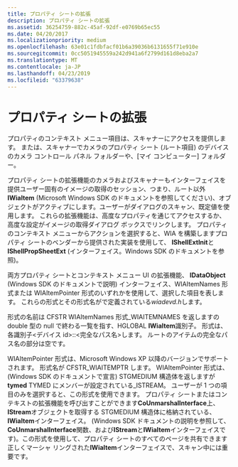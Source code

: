 ```yaml
---
title: プロパティ シートの拡張
description: プロパティ シートの拡張
ms.assetid: 36254759-882c-45af-92df-e0769b65ec55
ms.date: 04/20/2017
ms.localizationpriority: medium
ms.openlocfilehash: 63e01c1fdbfacf01b6a39036b6131655f71e910e
ms.sourcegitcommit: 0cc5051945559a242d941a6f2799d161d8eba2a7
ms.translationtype: MT
ms.contentlocale: ja-JP
ms.lasthandoff: 04/23/2019
ms.locfileid: "63379638"
---
```

# <a name="property-sheet-extensions"></a>プロパティ シートの拡張





プロパティのコンテキスト メニュー項目は、スキャナーにアクセスを提供します。 または、スキャナーでカメラのプロパティ シート (ルート項目) のデバイスのカメラ コントロール パネル フォルダーや、[マイ コンピューター] フォルダー。

プロパティ シートの拡張機能のカメラおよびスキャナーもインターフェイスを提供ユーザー固有のイメージの取得のセッション、つまり、ルート以外**IWiaItem** (Microsoft Windows SDK のドキュメントを参照してください)、オブジェクトがアクティブにします。ユーザーがダイアログのスキャン、既定値を使用します。 これらの拡張機能は、高度なプロパティを通じてアクセスするか、高度な設定がイメージの取得ダイアログ ボックスでリンクします。 プロパティのコンテキスト メニューからアクションを選択すると、WIA を構築しますプロパティ シートのベンダーから提供された実装を使用して、 **IShellExtInit**と**IShellPropSheetExt** (インターフェイス。Windows SDK のドキュメントを参照)。

両方プロパティ シートとコンテキスト メニュー UI の拡張機能、 **IDataObject** (Windows SDK のドキュメントで説明) インターフェイス、WIAItemNames 形式または WIAItemPointer 形式のいずれかを使用して、選択した項目を表します。 これらの形式とその形式名がで定義されている*wiadevd.h*します。

形式の名前は CFSTR WIAItemNames 形式\_WIAITEMNAMES を返しますの double 型の null で終わる一覧を指す、HGLOBAL **IWiaItem**識別子。 形式は、各識別子&lt;デバイス id&gt;::&lt;完全なパス名&gt;します。 ルートのアイテムの完全なパス名の部分は空です。

WIAItemPointer 形式は、Microsoft Windows XP 以降のバージョンでサポートされます。 形式名が CFSTR\_WIAITEMPTR します。 WIAItemPointer 形式は、(Windows SDK のドキュメントで宣言) STGMEDIUM 構造体を返しますが**tymed** TYMED にメンバーが設定されている\_ISTREAM。 ユーザーが 1 つの項目のみを選択すると、この形式を使用できます。 プロパティ シートまたはコンテキストの拡張機能を呼び出すことができます**CoUnmarshalInterface**上、 **IStream**オブジェクトを取得する STGMEDIUM 構造体に格納されている、 **IWiaItem**インターフェイス。 (Windows SDK ドキュメントの説明を参照して、 **CoUnmarshalInterface**関数、および**IStream**と**IWiaItem**インターフェイスです)。この形式を使用して、プロパティ シートのすべてのページを共有できます正しくマーシャ リングされた**IWiaItem**インターフェイスで、スキャン中には重要です。

 

 




